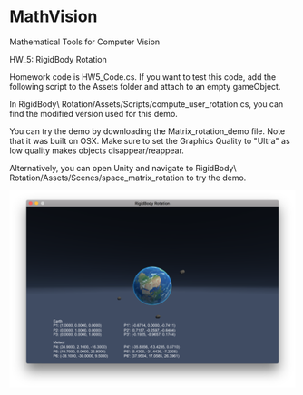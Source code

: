 # MathVision

Mathematical Tools for Computer Vision

HW_5: RigidBody Rotation


Homework code is HW5_Code.cs. If you want to test this code, add the following script to the Assets folder and attach to an empty gameObject. 

In RigidBody\ Rotation/Assets/Scripts/compute_user_rotation.cs, you can find the modified version used for this demo.

You can try the demo by downloading the Matrix_rotation_demo file. Note that it was built on OSX. Make sure to set the Graphics Quality to "Ultra" as low quality makes objects disappear/reappear.

Alternatively, you can open Unity and navigate to RigidBody\ Rotation/Assets/Scenes/space_matrix_rotation to try the demo.

![picture](demo.png)
